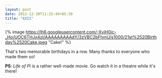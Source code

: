 ```yaml
---
layout: post
date: 2012-12-30T11:25:49+05:30
title: "XXII"
---
```


{% image https://lh6.googleusercontent.com/-XyiH0ic-_Ho/UOC6THJx4zI/AAAAAAAAAdY/3zVBC2bFhmU/s1000/21st%2520Birthday%2520Cake.jpeg "Cake!" %}

That's two memorable birthdays in a row. Many thanks to everyone who
made them so!

**PS**: <cite>Life of Pi</cite> is a rather well-made movie. Go watch it in a theatre
while it's there!